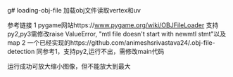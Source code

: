 g# loading-obj-file
加载obj文件读取vertex和uv

参考链接
1
pygame网站https://www.pygame.org/wiki/OBJFileLoader
支持py2,py3需修改raise ValueError, "mtl file doesn't start with newmtl stmt"以及map
2
一个已经实现的https://github.com/animeshsrivastava24/.obj-file-detection 
同参考1，支持py2,运行不出，需修改main代码

运行成功可放大缩小图像，但不能放大到最大
